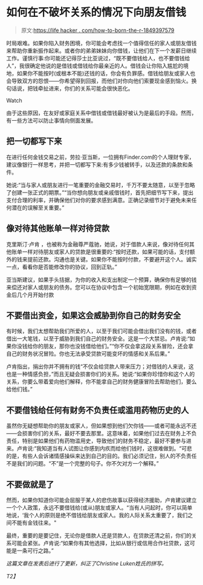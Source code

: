 # 如何在不破坏关系的情况下向朋友借钱

> 原文:[https://life hacker . com/how-to-born-the-r-1849397579](https://lifehacker.com/how-to-borrow-money-from-a-friend-without-ruining-the-r-1849397579)

时局艰难。如果你陷入财务困境，你可能会考虑找一个值得信任的家人或朋友借钱来帮助你重新振作起来。或者你的弟弟妹妹向你借钱，让他们在下一个发薪日继续工作。谨慎行事:你可能还记得莎士比亚说过，“既不要借钱给人，也不要借钱给人”，我很确定他说的是借钱或借钱给你最亲近的人。借钱会让你陷入尴尬的境地，如果你不能按时(或根本不能)还钱的话，你会有负罪感。借钱给朋友或家人也会导致双方的怨恨——你希望得到回报，而他们对你向他们索要现金感到恼火。换句话说，把钱牵扯进来，你们的关系可能会很快恶化。

Watch

由于这些原因，在友好或家庭关系中借钱或借钱最好被认为是最后的手段。然而，有一些方法可以防止事情向侧面发展。

## **把一切都写下来**

在进行任何金钱交易之前，劳拉·亚当斯，一位拥有Finder.com的个人理财专家，建议像银行一样思考，并把一切都写下来:有多少钱被转手，以及还款的条款和条件。

她说:“当与家人或朋友进行一笔重要的金融交易时，千万不要太随意，以至于忽略了创建一张正式的期票。”“当你想向朋友或亲戚借钱时，首先把细节写下来，提出支付合理的利率，并确保他们对你的要求感到满意。正确记录细节对于避免未来任何潜在的误解至关重要。”

## **像对待其他账单一样对待贷款**

克里斯汀·卢肯 ，也被称为金融尊严蔻驰，她说，对于借款人来说，像对待任何其他账单一样对待朋友或家人的贷款是很重要的:“按时还款，如果可能的话，支付额外的钱来提前还款。沟通也是关键。如果你不能按时付款，不要避开这个人。诚实一点，看看你是否能修改你的协议，回到正轨。”

亚当斯建议，如果手头拮据，为你的收入和支出制定一个预算，确保你有足够的钱来偿还对家人或朋友的债务。您可以在协议中包含一个初始宽限期，例如在收到资金后几个月开始付款

## **不要借出资金，如果这会威胁到你自己的财务安全**

有时候，我们太想帮助我们所爱的人，以至于我们可能会借出我们没有的钱，或者借出一大笔钱，以至于威胁到我们自己的财务安全。这是一个大禁忌。卢肯说:“如果你没钱给你的朋友，那你也没钱借给他们。”“你不仅会拿这段关系冒险，还会拿自己的财务状况冒险。你也无法承受贷款可能变坏的情感和关系后果。”

卢肯指出，捐出你并不拥有的钱“不仅会给贷款人带来压力；对借钱的人来说，这也是一种情感负担，”而且无疑会损害你们的关系。她说:“如果你珍惜你和这个人的关系，你要么带着爱向他们解释，你不能拿自己的财务健康冒险去帮助他们，要么给他们钱。”

## 不要借钱给任何有财务不负责任或滥用药物历史的人

虽然你无疑想帮助你的朋友或家人，但如果想到他们欠你钱——或者可能永远不还——会损害你们的关系，最好不要去那里。这意味着，如果他们过去在财务上不负责任，特别是如果他们有药物滥用史，导致他们的财务不稳定，最好不要参与进来。卢肯说:“我知道当有人试图让你感到内疚而给他们钱时，这很难做到。“可悲的是，有些人会诉诸情感操纵来达到自己的目的。我们必须记住，别人的不负责任不是我们的问题。“不”是一个完整的句子。你不欠对方一个解释。”

## 不要做就是了

然而，如果你知道你可能会屈服于某人的悲伤故事以获得经济援助，卢肯建议建立一个个人政策，永远不要借钱给(或从)朋友或家人。“当有人问起时，你可以简单地说，‘我个人的原则是绝不借钱给朋友或家人。我的人际关系太重要了，我们之间不能有金钱往来。"

最终，重要的是要记住，无论你是借款人还是贷款人，在贷款还清之前，你们的关系可能会紧张。卢肯说:“如果你有其他选择，比如从银行或信用合作社贷款，这可能是一条可行之路。”

*这篇文章在发表后进行了更新，纠正了Christine Luken姓氏的拼写。*

*T2】*